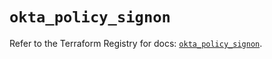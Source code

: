 # `okta_policy_signon`

Refer to the Terraform Registry for docs: [`okta_policy_signon`](https://registry.terraform.io/providers/okta/okta/4.10.0/docs/resources/policy_signon).
